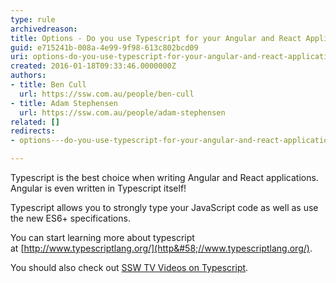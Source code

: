 ```yaml
---
type: rule
archivedreason: 
title: Options - Do you use Typescript for your Angular and React Applications?
guid: e715241b-008a-4e99-9f98-613c802bcd09
uri: options-do-you-use-typescript-for-your-angular-and-react-applications
created: 2016-01-18T09:33:46.0000000Z
authors:
- title: Ben Cull
  url: https://ssw.com.au/people/ben-cull
- title: Adam Stephensen
  url: https://ssw.com.au/people/adam-stephensen
related: []
redirects:
- options---do-you-use-typescript-for-your-angular-and-react-applications

---
```


Typescript is the best choice when writing Angular and React applications. Angular is even written in Typescript itself! 

<!--endintro-->

Typescript allows you to strongly type your JavaScript code as well as use the new ES6+ specifications.

You can start learning more about typescript at [http://www.typescriptlang.org/](http&#58;//www.typescriptlang.org/).

You should also check out [SSW TV Videos on Typescript](http&#58;//tv.ssw.com/tag/typescript).
